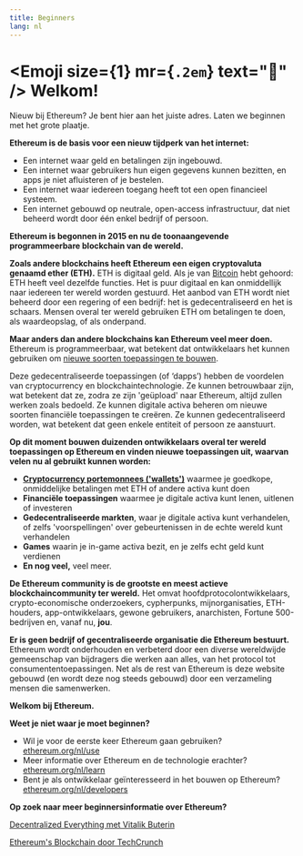 ```yaml
---
title: Beginners
lang: nl
---
```


# <Emoji size={1} mr={`.2em`} text=":wave:" /> Welkom!

Nieuw bij Ethereum? Je bent hier aan het juiste adres. Laten we beginnen met het grote plaatje.

**Ethereum is de basis voor een nieuw tijdperk van het internet:**

- Een internet waar geld en betalingen zijn ingebouwd.
- Een internet waar gebruikers hun eigen gegevens kunnen bezitten, en apps je niet afluisteren of je bestelen.
- Een internet waar iedereen toegang heeft tot een open financieel systeem.
- Een internet gebouwd op neutrale, open-access infrastructuur, dat niet beheerd wordt door één enkel bedrijf of persoon.

**Ethereum is begonnen in 2015 en nu de toonaangevende programmeerbare blockchain van de wereld.**

**Zoals andere blockchains heeft Ethereum een eigen cryptovaluta genaamd ether (ETH).** ETH is digitaal geld. Als je van [Bitcoin](http://bitcoin.org/) hebt gehoord: ETH heeft veel dezelfde functies. Het is puur digitaal en kan onmiddellijk naar iedereen ter wereld worden gestuurd. Het aanbod van ETH wordt niet beheerd door een regering of een bedrijf: het is gedecentraliseerd en het is schaars. Mensen overal ter wereld gebruiken ETH om betalingen te doen, als waardeopslag, of als onderpand.

**Maar anders dan andere blockchains kan Ethereum veel meer doen.** Ethereum is programmeerbaar, wat betekent dat ontwikkelaars het kunnen gebruiken om [nieuwe soorten toepassingen te bouwen](/nl/use/#1-use-an-application-built-on-ethereum/).

Deze gedecentraliseerde toepassingen (of ‘dapps’) hebben de voordelen van cryptocurrency en blockchaintechnologie. Ze kunnen betrouwbaar zijn, wat betekent dat ze, zodra ze zijn 'geüpload' naar Ethereum, altijd zullen werken zoals bedoeld. Ze kunnen digitale activa beheren om nieuwe soorten financiële toepassingen te creëren. Ze kunnen gedecentraliseerd worden, wat betekent dat geen enkele entiteit of persoon ze aanstuurt.

**Op dit moment bouwen duizenden ontwikkelaars overal ter wereld toepassingen op Ethereum en vinden nieuwe toepassingen uit, waarvan velen nu al gebruikt kunnen worden:**

- [**Cryptocurrency portemonnees ('wallets')**](/nl/use/#3-what-is-a-wallet-and-which-one-should-i-use/) waarmee je goedkope, onmiddelijke betalingen met ETH of andere activa kunt doen
- **Financiële toepassingen** waarmee je digitale activa kunt lenen, uitlenen of investeren
- **Gedecentraliseerde markten**, waar je digitale activa kunt verhandelen, of zelfs 'voorspellingen' over gebeurtenissen in de echte wereld kunt verhandelen
- **Games** waarin je in-game activa bezit, en je zelfs echt geld kunt verdienen
- **En nog veel,** veel meer.

**De Ethereum community is de grootste en meest actieve blockchaincommunity ter wereld.** Het omvat hoofdprotocolontwikkelaars, crypto-economische onderzoekers, cypherpunks, mijnorganisaties, ETH-houders, app-ontwikkelaars, gewone gebruikers, anarchisten, Fortune 500-bedrijven en, vanaf nu, **jou**.

**Er is geen bedrijf of gecentraliseerde organisatie die Ethereum bestuurt.** Ethereum wordt onderhouden en verbeterd door een diverse wereldwijde gemeenschap van bijdragers die werken aan alles, van het protocol tot consumententoepassingen. Net als de rest van Ethereum is deze website gebouwd (en wordt deze nog steeds gebouwd) door een verzameling mensen die samenwerken.

**Welkom bij Ethereum.**

**Weet je niet waar je moet beginnen?**

- Wil je voor de eerste keer Ethereum gaan gebruiken? [ethereum.org/nl/use](/nl/use/)
- Meer informatie over Ethereum en de technologie erachter? [ethereum.org/nl/learn](/nl/learn/)
- Bent je als ontwikkelaar geïnteresseerd in het bouwen op Ethereum? [ethereum.org/nl/developers](/nl/developers/)

**Op zoek naar meer beginnersinformatie over Ethereum?**

[Decentralized Everything met Vitalik Buterin](https://youtu.be/WSN5BaCzsbo)

<div class="iframe-container">
  <YouTube id="WSN5BaCzsbo" />
</div>

[Ethereum's Blockchain door TechCrunch](https://www.youtube.com/watch?v=WfULutvxvzY)

<div class="iframe-container">
  <YouTube id="WfULutvxvzY" />
</div>
